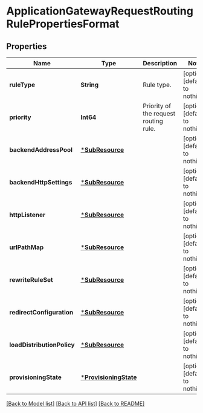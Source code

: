 # ApplicationGatewayRequestRoutingRulePropertiesFormat


## Properties
Name | Type | Description | Notes
------------ | ------------- | ------------- | -------------
**ruleType** | **String** | Rule type. | [optional] [default to nothing]
**priority** | **Int64** | Priority of the request routing rule. | [optional] [default to nothing]
**backendAddressPool** | [***SubResource**](SubResource.md) |  | [optional] [default to nothing]
**backendHttpSettings** | [***SubResource**](SubResource.md) |  | [optional] [default to nothing]
**httpListener** | [***SubResource**](SubResource.md) |  | [optional] [default to nothing]
**urlPathMap** | [***SubResource**](SubResource.md) |  | [optional] [default to nothing]
**rewriteRuleSet** | [***SubResource**](SubResource.md) |  | [optional] [default to nothing]
**redirectConfiguration** | [***SubResource**](SubResource.md) |  | [optional] [default to nothing]
**loadDistributionPolicy** | [***SubResource**](SubResource.md) |  | [optional] [default to nothing]
**provisioningState** | [***ProvisioningState**](ProvisioningState.md) |  | [optional] [default to nothing]


[[Back to Model list]](../README.md#models) [[Back to API list]](../README.md#api-endpoints) [[Back to README]](../README.md)


